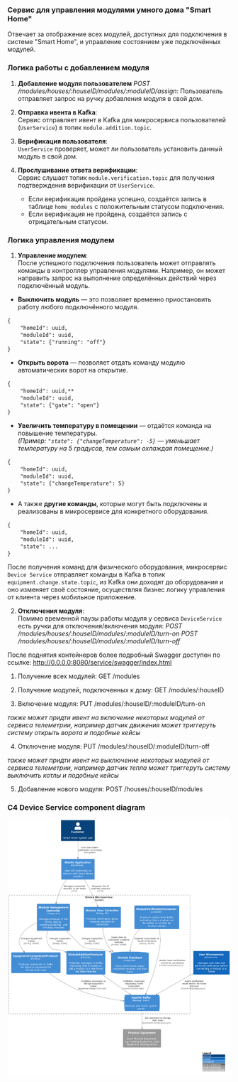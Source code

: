 ### Сервис для управления модулями умного дома "Smart Home"

Отвечает за отображение всех модулей, доступных для подключения в системе "Smart Home", 
и управление состоянием уже подключённых модулей.

### Логика работы с добавлением модуля
1. **Добавление модуля пользователем** <i>POST /modules/houses/:houseID/modules/:moduleID/assign</i>: 
   Пользователь отправляет запрос на ручку добавления модуля в свой дом.

2. **Отправка ивента в Kafka**:  
   Сервис отправляет ивент в Kafka для микросервиса пользователей (`UserService`) в топик `module.addition.topic`.

3. **Верификация пользователя**:  
   `UserService` проверяет, может ли пользователь установить данный модуль в свой дом.

4. **Прослушивание ответа верификации**:  
   Сервис слушает топик `module.verification.topic` для получения подтверждения верификации от `UserService`.

    - Если верификация пройдена успешно, создаётся запись в таблице `home_modules` с положительным статусом подключения.
    - Если верификация не пройдена, создаётся запись с отрицательным статусом.

### Логика управления модулем
1. **Управление модулем**:  
   После успешного подключения пользователь может отправлять команды в контроллер управления модулями. 
   Например, он может направить запрос на выполнение определённых действий через подключённый модуль.

* **Выключить модуль** — это позволяет временно приостановить работу любого подключённого модуля.
```
{
    "homeId": uuid,
    "moduleId": uuid,
    "state": {"running": "off"}
}
```

* **Открыть ворота** — позволяет отдать команду модулю автоматических ворот на открытие.
```
{
    "homeId": uuid,**
    "moduleId": uuid,
    "state": {"gate": "open"}
}
```

- **Увеличить температуру в помещении** — отдаётся команда на повышение температуры.  
  *(Пример: `"state": {"changeTemperature": -5}` — уменьшает температуру на 5 градусов, тем самым охлаждая помещение.)*
```
{
    "homeId": uuid,
    "moduleId": uuid,
    "state": {"changeTemperature": 5}
}
```

* А также **другие команды**, которые могут быть подключены и реализованы в микросервисе для конкретного оборудования.
```
{
    "homeId": uuid,
    "moduleId": uuid,
    "state": ...
}
```

После получения команд для физического оборудования, микросервис `Device Service` отправляет команды в Kafka в топик `equipment.change.state.topic`,
из Kafka они доходят до оборудования и оно изменяет своё состояние, осуществляя бизнес логику управления от клиента
через мобильное приложение.

2. **Отключения модуля**:  
   Помимо временной паузы работы модуля у сервиса `DeviceService` есть ручки для отключения/включения модуля:
   <i>POST /modules/houses/:houseID/modules/:moduleID/turn-on</i>
   <i>POST /modules/houses/:houseID/modules/:moduleID/turn-off</i>


После поднятия контейнеров более подробный Swagger доступен по ссылке:
http://0.0.0.0:8080/service/swagger/index.html
 
1. Получение всех модулей:
GET /modules

2. Получение модулей, подключенных к дому:
GET /modules/:houseID

3. Включение модуля:
PUT /modules/:houseID/:moduleID/turn-on

<i>
также может придти ивент на включение некоторых модулей от сервиса телеметрии, 
например датчик движения может триггеруть систему открыть ворота и подобные кейсы
</i>

4. Отключение модуля:
PUT /modules/:houseID/:moduleID/turn-off

<i>
также может придти ивент на выключение некоторых модулей от сервиса телеметрии,
например датчик тепла может триггеруть систему выключить котлы и подобные кейсы
</i>

5. Добавление нового модуля:
POST /houses/:houseID/modules


### C4 Device Service component diagram
![System Architecture](./Component_CleverVillageSystem_DeviceService.svg)